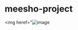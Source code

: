 # meesho-project
<img heref="![image](https://github.com/Namit254/Ecommerce-Meesho-Clone-React/assets/63217347/cca5ce59-33ac-4d11-a813-da3154a89600)
>
